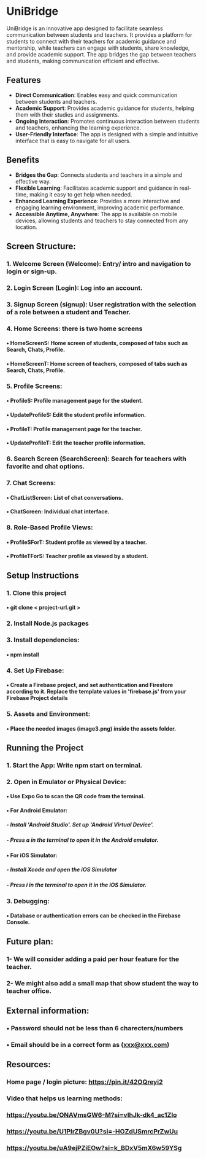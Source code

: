 # UniBridge

UniBridge is an innovative app designed to facilitate seamless communication between students and teachers. It provides a platform for students to connect with their teachers for academic guidance and mentorship, while teachers can engage with students, share knowledge, and provide academic support. The app bridges the gap between teachers and students, making communication efficient and effective.

## Features

- **Direct Communication**: Enables easy and quick communication between students and teachers.
- **Academic Support**: Provides academic guidance for students, helping them with their studies and assignments.
- **Ongoing Interaction**: Promotes continuous interaction between students and teachers, enhancing the learning experience.
- **User-Friendly Interface**: The app is designed with a simple and intuitive interface that is easy to navigate for all users.

## Benefits

- **Bridges the Gap**: Connects students and teachers in a simple and effective way.
- **Flexible Learning**: Facilitates academic support and guidance in real-time, making it easy to get help when needed.
- **Enhanced Learning Experience**: Provides a more interactive and engaging learning environment, improving academic performance.
- **Accessible Anytime, Anywhere**: The app is available on mobile devices, allowing students and teachers to stay connected from any location.


## Screen Structure:
### 1.	Welcome Screen (Welcome): Entry/ intro and navigation to login or sign-up.
### 2.	Login Screen (Login): Log into an account.
### 3.	Signup Screen (signup): User registration with the selection of a role between a student and Teacher.
### 4.	Home Screens: there is two home screens 
#### •	HomeScreenS: Home screen of students, composed of tabs such as Search, Chats, Profile.
#### •	HomeScreenT: Home screen of teachers, composed of tabs such as Search, Chats, Profile.
### 5.	Profile Screens: 
#### •	ProfileS: Profile management page for the student.
#### •	UpdateProfileS: Edit the student profile information.
#### •	ProfileT: Profile management page for the teacher.
#### •	UpdateProfileT: Edit the teacher profile information.
### 6.	Search Screen (SearchScreen): Search for teachers with favorite and chat options.
### 7.	Chat Screens: 
#### •	ChatListScreen: List of chat conversations.
#### •	ChatScreen: Individual chat interface.
### 8.	Role-Based Profile Views: 
#### •	ProfileSForT: Student profile as viewed by a teacher.
#### •	ProfileTForS: Teacher profile as viewed by a student.

## Setup Instructions
### 1.	Clone this project
#### •	git clone < project-url.git >
### 2.	Install Node.js packages
### 3.	Install dependencies: 
#### •	npm install
### 4.	Set Up Firebase:
#### •	Create a Firebase project, and set authentication and Firestore according to it. Replace the template values in 'firebase.js' from your Firebase Project details
### 5.	 Assets and Environment:
#### •	Place the needed images (image3.png) inside the assets folder.

## Running the Project
### 1.	Start the App: Write npm start on terminal. 
### 2.	Open in Emulator or Physical Device:
#### •	Use Expo Go to scan the QR code from the terminal.
#### •	For Android Emulator: 
##### - Install 'Android Studio'.  Set up 'Android Virtual Device'.
##### - Press a in the terminal to open it in the Android emulator.
#### •	For iOS Simulator: 
##### - Install Xcode and open the iOS Simulator
##### - Press i in the terminal to open it in the iOS Simulator.
### 3.	Debugging:
#### •	Database or authentication errors can be checked in the Firebase Console.



## Future plan:
### 1-	We will consider adding a paid per hour feature for the teacher.
### 2-	We might also add a small map that show student the way to teacher office.

## External information:
### •	Password should not be less than 6 charecters/numbers 
### •	Email should be in a correct form as (xxx@xxx.com) 

## Resources:
### Home page / login picture: https://pin.it/42OQreyi2 

### Video that helps us learning methods:
### https://youtu.be/ONAVmsGW6-M?si=vlhJk-dk4_ac1ZIo 
### https://youtu.be/U1PIrZBgv0U?si=-HOZdUSmrcPrZwUu 
### https://youtu.be/uA9ejPZiEOw?si=k_BDxV5mX6w59YSg 





